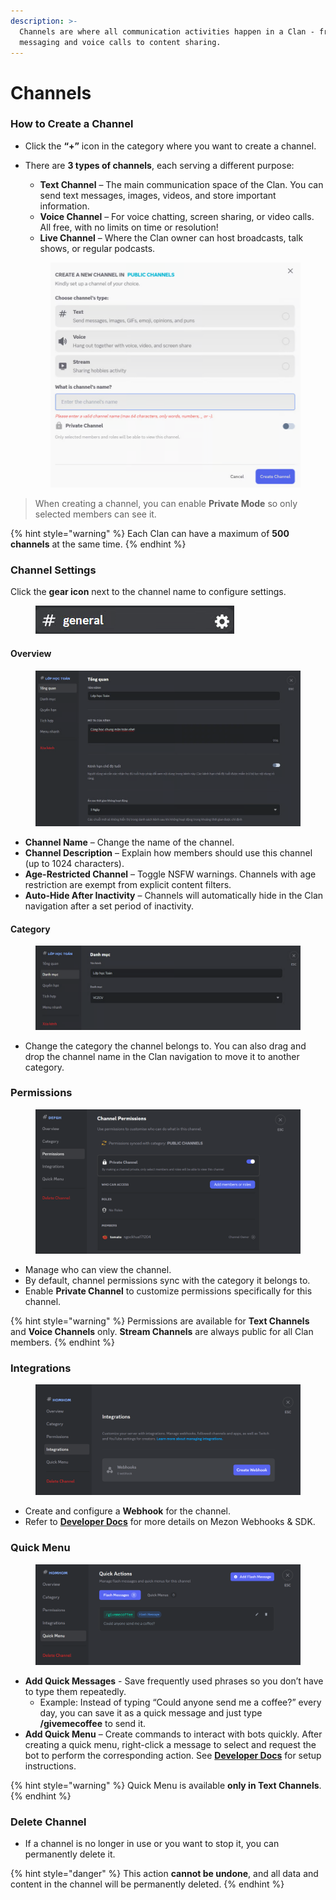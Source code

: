 ```yaml
---
description: >-
  Channels are where all communication activities happen in a Clan - from
  messaging and voice calls to content sharing.
---
```


# Channels

### **How to Create a Channel**

* Click the **“+”** icon in the category where you want to create a channel.
*   There are **3 types of channels**, each serving a different purpose:

    * **Text Channel** – The main communication space of the Clan. You can send text messages, images, videos, and store important information.
    * **Voice Channel** – For voice chatting, screen sharing, or video calls. All free, with no limits on time or resolution!
    * **Live Channel** – Where the Clan owner can host broadcasts, talk shows, or regular podcasts.

    <figure><img src="../../../../../.gitbook/assets/image (11).png" alt=""><figcaption></figcaption></figure>

> When creating a channel, you can enable **Private Mode** so only selected members can see it.

{% hint style="warning" %}
Each Clan can have a maximum of **500 channels** at the same time.
{% endhint %}

### **Channel Settings**

Click the **gear icon** next to the channel name to configure settings.

<figure><img src="../../../../../.gitbook/assets/image (12).png" alt=""><figcaption></figcaption></figure>

#### **Overview**

<figure><img src="../../../../../.gitbook/assets/image (13).png" alt=""><figcaption></figcaption></figure>

* **Channel Name** – Change the name of the channel.
* **Channel Description** – Explain how members should use this channel (up to 1024 characters).
* **Age-Restricted Channel** – Toggle NSFW warnings. Channels with age restriction are exempt from explicit content filters.
* **Auto-Hide After Inactivity** – Channels will automatically hide in the Clan navigation after a set period of inactivity.

#### **Category**

<figure><img src="../../../../../.gitbook/assets/image (14).png" alt=""><figcaption></figcaption></figure>

* Change the category the channel belongs to. You can also drag and drop the channel name in the Clan navigation to move it to another category.

### **Permissions**

<figure><img src="../../../../../.gitbook/assets/image (15).png" alt=""><figcaption></figcaption></figure>

* Manage who can view the channel.&#x20;
* By default, channel permissions sync with the category it belongs to.
* Enable **Private Channel** to customize permissions specifically for this channel.

{% hint style="warning" %}
Permissions are available for **Text Channels** and **Voice Channels** only. **Stream Channels** are always public for all Clan members.
{% endhint %}

### **Integrations**

<figure><img src="../../../../../.gitbook/assets/image (16).png" alt=""><figcaption></figcaption></figure>

* Create and configure a **Webhook** for the channel.
* Refer to [**Developer Doc**](https://app.gitbook.com/u/5hbm12F5PPaicTVNxajXSEJ6mcg1)[**s**](https://mezon.ai/docs/mezon-sdk-docs/) for more details on Mezon Webhooks & SDK.

### **Quick Menu**

<figure><img src="../../../../../.gitbook/assets/image (18).png" alt=""><figcaption></figcaption></figure>

* **Add Quick Messages** - Save frequently used phrases so you don’t have to type them repeatedly.
  * Example: Instead of typing “Could anyone send me a coffee?” every day, you can save it as a quick message and just type **/givemecoffee** to send it.
* **Add Quick Menu** – Create commands to interact with bots quickly. After creating a quick menu, right-click a message to select and request the bot to perform the corresponding action. See [**Developer Docs**](https://mezon.ai/docs/mezon-sdk-docs/) for setup instructions.

{% hint style="warning" %}
Quick Menu is available **only in Text Channels**.
{% endhint %}

### **Delete Channel**

* If a channel is no longer in use or you want to stop it, you can permanently delete it.

{% hint style="danger" %}
This action **cannot be undone**, and all data and content in the channel will be permanently deleted.
{% endhint %}
